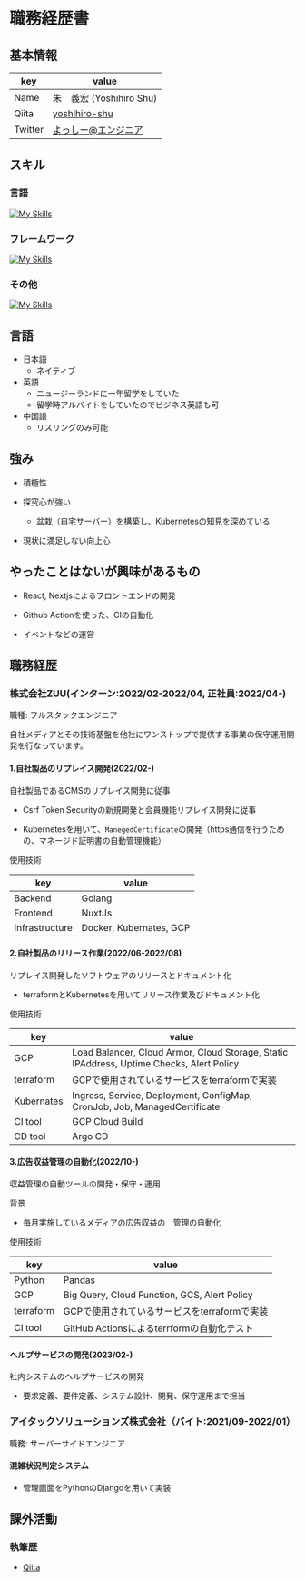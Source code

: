 # 職務経歴書

## 基本情報

|key|value|
|---|-----|
|Name|朱　義宏 (Yoshihiro Shu)|
|Qiita|[yoshihiro-shu](https://qiita.com/yoshihiro-shu)|
|Twitter|[よっしー@エンジニア](https://twitter.com/iamyoshitter)|

## スキル
### 言語

[![My Skills](https://skillicons.dev/icons?i=go,py,js,ts)](https://skillicons.dev)

### フレームワーク

[![My Skills](https://skillicons.dev/icons?i=vue,nuxtjs,django)](https://skillicons.dev)

### その他

[![My Skills](https://skillicons.dev/icons?i=postgres,redis,linux,docker,kubernetes,gcp)](https://skillicons.dev)

## 言語

- 日本語
  - ネイティブ
- 英語
  - ニュージーランドに一年留学をしていた
  - 留学時アルバイトをしていたのでビジネス英語も可
- 中国語
  - リスリングのみ可能

## 強み

- 積極性

- 探究心が強い
  - 盆栽（自宅サーバー）を構築し、Kubernetesの知見を深めている

- 現状に満足しない向上心

## やったことはないが興味があるもの

- React, Nextjsによるフロントエンドの開発

- Github Actionを使った、CIの自動化

- イベントなどの運営

## 職務経歴

### 株式会社ZUU(インターン:2022/02-2022/04, 正社員:2022/04-)

職種: フルスタックエンジニア

自社メディアとその技術基盤を他社にワンストップで提供する事業の保守運用開発を行なっています。

#### 1.自社製品のリプレイス開発(2022/02-)

自社製品であるCMSのリプレイス開発に従事

- Csrf Token Securityの新規開発と会員機能リプレイス開発に従事

- Kubernetesを用いて、`ManegedCertificate`の開発（https通信を行うための、マネージド証明書の自動管理機能）
<!--   - 既存のシステムにおいて証明書の管理を`cert-manager`で開発されていたものを、`ManegedCertificate`にリプレイス開発を行なった。
  - HelmのValues.yaml(設定ファイル)による柔軟なカスタマイズを行えるように開発した。 -->

使用技術

|key|value|
|---|-----|
|Backend|Golang|
|Frontend|NuxtJs|
|Infrastructure|Docker, Kubernates, GCP|

#### 2.自社製品のリリース作業(2022/06-2022/08)

リプレイス開発したソフトウェアのリリースとドキュメント化

- terraformとKubernetesを用いてリリース作業及びドキュメント化 

使用技術

|key|value|
|---|-----|
|GCP|Load Balancer, Cloud Armor, Cloud Storage, Static IPAddress, Uptime Checks, Alert Policy|
|terraform|GCPで使用されているサービスをterraformで実装|
|Kubernates|Ingress, Service, Deployment, ConfigMap, CronJob, Job, ManagedCertificate|
|CI tool|GCP Cloud Build|
|CD tool|Argo CD|

#### 3.広告収益管理の自動化(2022/10-)

収益管理の自動ツールの開発・保守・運用

背景
- 毎月実施しているメディアの広告収益の　管理の自動化

使用技術

|key|value|
|---|-----|
|Python|Pandas|
|GCP|Big Query, Cloud Function, GCS, Alert Policy|
|terraform|GCPで使用されているサービスをterraformで実装|
|CI tool|GitHub Actionsによるterrformの自動化テスト|

#### ヘルプサービスの開発(2023/02-)

社内システムのヘルプサービスの開発

- 要求定義、要件定義、システム設計、開発、保守運用まで担当

### アイタックソリューションズ株式会社（バイト:2021/09-2022/01）

職務: サーバーサイドエンジニア

#### 混雑状況判定システム

- 管理画面をPythonのDjangoを用いて実装

## 課外活動

<!-- ### 社外プロジェクト
* [運営に携わっているコミュニティ](そのコミュニティのconnpassやカンファレンスページのリンクとか)
* [副業で携わっているサービス](そのサービスのランディングページのリンクとか) -->

<!-- ### 過去の登壇資料
* [Speaker Deck](Speaker Deckの自分の資料のページとか)
 -->
<!-- ### 受賞歴
* [イベント名と受賞した賞](イベントのランディングページのリンクや、結果がわかる記事など) -->

### 執筆歴
* [Qiita](https://qiita.com/yoshihiro-shu)
